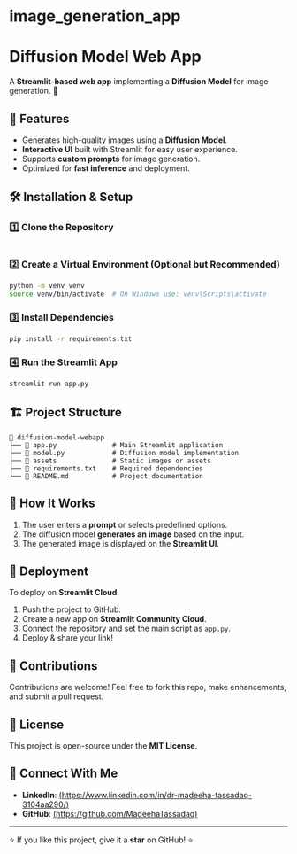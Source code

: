 # image_generation_app
# Diffusion Model Web App

 
A **Streamlit-based web app** implementing a **Diffusion Model** for image generation. 🚀

## 📌 Features
- Generates high-quality images using a **Diffusion Model**.
- **Interactive UI** built with Streamlit for easy user experience.
- Supports **custom prompts** for image generation.
- Optimized for **fast inference** and deployment.



## 🛠️ Installation & Setup
### 1️⃣ Clone the Repository
```bash

```

### 2️⃣ Create a Virtual Environment (Optional but Recommended)
```bash
python -m venv venv
source venv/bin/activate  # On Windows use: venv\Scripts\activate
```

### 3️⃣ Install Dependencies
```bash
pip install -r requirements.txt
```

### 4️⃣ Run the Streamlit App
```bash
streamlit run app.py
```

## 🏗️ Project Structure
```
📂 diffusion-model-webapp
├── 📜 app.py              # Main Streamlit application
├── 📜 model.py            # Diffusion model implementation
├── 📂 assets              # Static images or assets
├── 📜 requirements.txt    # Required dependencies
└── 📜 README.md           # Project documentation
```

## 🧠 How It Works
1. The user enters a **prompt** or selects predefined options.
2. The diffusion model **generates an image** based on the input.
3. The generated image is displayed on the **Streamlit UI**.

## 🚀 Deployment
To deploy on **Streamlit Cloud**:
1. Push the project to GitHub.
2. Create a new app on **Streamlit Community Cloud**.
3. Connect the repository and set the main script as `app.py`.
4. Deploy & share your link!

## 🤝 Contributions
Contributions are welcome! Feel free to fork this repo, make enhancements, and submit a pull request.

## 📜 License
This project is open-source under the **MIT License**.

## 📩 Connect With Me
- **LinkedIn**: [(https://www.linkedin.com/in/dr-madeeha-tassadaq-3104aa290/)](#)
- **GitHub**: [(https://github.com/MadeehaTassadaq)](#)


---
⭐ If you like this project, give it a **star** on GitHub! ⭐
